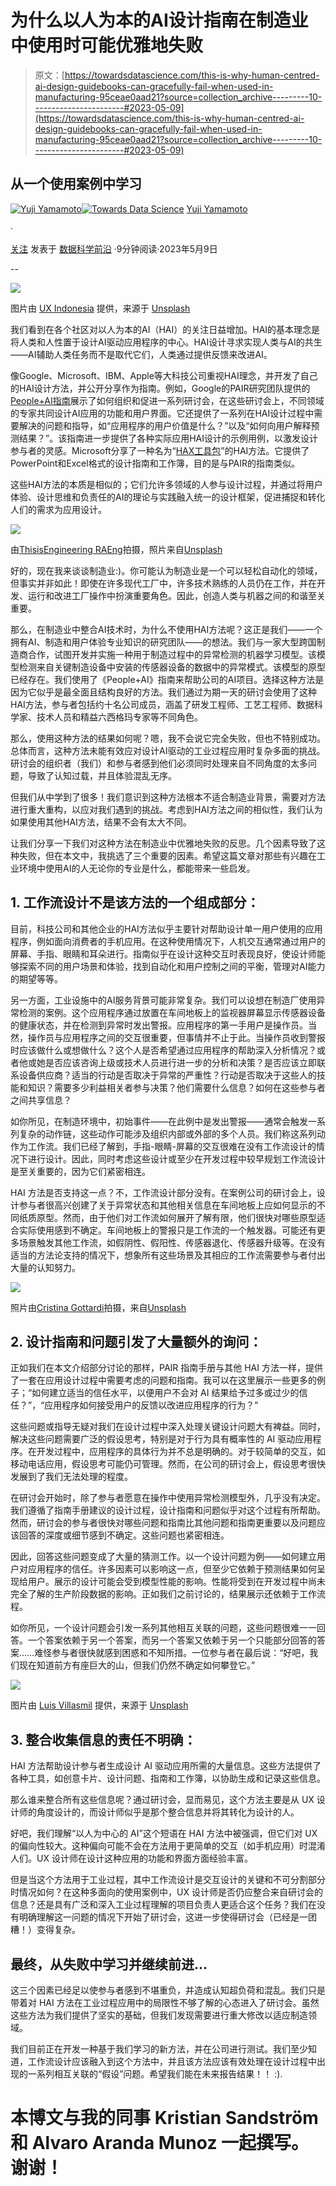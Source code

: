 # 为什么以人为本的AI设计指南在制造业中使用时可能优雅地失败

> 原文：[https://towardsdatascience.com/this-is-why-human-centred-ai-design-guidebooks-can-gracefully-fail-when-used-in-manufacturing-95ceae0aad21?source=collection_archive---------10-----------------------#2023-05-09](https://towardsdatascience.com/this-is-why-human-centred-ai-design-guidebooks-can-gracefully-fail-when-used-in-manufacturing-95ceae0aad21?source=collection_archive---------10-----------------------#2023-05-09)

## 从一个使用案例中学习

[](https://medium.com/@yuji.yamamoto?source=post_page-----95ceae0aad21--------------------------------)[![Yuji Yamamoto](../Images/8ea33b374e1f1724a41288e205730124.png)](https://medium.com/@yuji.yamamoto?source=post_page-----95ceae0aad21--------------------------------)[](https://towardsdatascience.com/?source=post_page-----95ceae0aad21--------------------------------)[![Towards Data Science](../Images/a6ff2676ffcc0c7aad8aaf1d79379785.png)](https://towardsdatascience.com/?source=post_page-----95ceae0aad21--------------------------------) [Yuji Yamamoto](https://medium.com/@yuji.yamamoto?source=post_page-----95ceae0aad21--------------------------------)

·

[关注](https://medium.com/m/signin?actionUrl=https%3A%2F%2Fmedium.com%2F_%2Fsubscribe%2Fuser%2F1ffbd7c91ccf&operation=register&redirect=https%3A%2F%2Ftowardsdatascience.com%2Fthis-is-why-human-centred-ai-design-guidebooks-can-gracefully-fail-when-used-in-manufacturing-95ceae0aad21&user=Yuji+Yamamoto&userId=1ffbd7c91ccf&source=post_page-1ffbd7c91ccf----95ceae0aad21---------------------post_header-----------) 发表于 [数据科学前沿](https://towardsdatascience.com/?source=post_page-----95ceae0aad21--------------------------------) ·9分钟阅读·2023年5月9日[](https://medium.com/m/signin?actionUrl=https%3A%2F%2Fmedium.com%2F_%2Fvote%2Ftowards-data-science%2F95ceae0aad21&operation=register&redirect=https%3A%2F%2Ftowardsdatascience.com%2Fthis-is-why-human-centred-ai-design-guidebooks-can-gracefully-fail-when-used-in-manufacturing-95ceae0aad21&user=Yuji+Yamamoto&userId=1ffbd7c91ccf&source=-----95ceae0aad21---------------------clap_footer-----------)

--

[](https://medium.com/m/signin?actionUrl=https%3A%2F%2Fmedium.com%2F_%2Fbookmark%2Fp%2F95ceae0aad21&operation=register&redirect=https%3A%2F%2Ftowardsdatascience.com%2Fthis-is-why-human-centred-ai-design-guidebooks-can-gracefully-fail-when-used-in-manufacturing-95ceae0aad21&source=-----95ceae0aad21---------------------bookmark_footer-----------)![](../Images/33b201ec09f19826117039a5345622f0.png)

图片由 [UX Indonesia](https://unsplash.com/pt-br/@uxindo?utm_source=medium&utm_medium=referral) 提供，来源于 [Unsplash](https://unsplash.com/?utm_source=medium&utm_medium=referral)

我们看到在各个社区对以人为本的AI（HAI）的关注日益增加。HAI的基本理念是将人类和人性置于设计AI驱动应用程序的中心。HAI设计寻求实现人类与AI的共生——AI辅助人类任务而不是取代它们，人类通过提供反馈来改进AI。

像Google、Microsoft、IBM、Apple等大科技公司重视HAI理念，并开发了自己的HAI设计方法，并公开分享作为指南。例如，Google的PAIR研究团队提供的[People+AI指南](https://pair.withgoogle.com/guidebook/)展示了如何组织和促进一系列研讨会，在这些研讨会上，不同领域的专家共同设计AI应用的功能和用户界面。它还提供了一系列在HAI设计过程中需要解决的问题和指导，如“应用程序的用户价值是什么？”以及“如何向用户解释预测结果？”。该指南进一步提供了各种实际应用HAI设计的示例用例，以激发设计参与者的灵感。Microsoft分享了一种名为“[HAX工具包](https://www.microsoft.com/en-us/haxtoolkit/)”的HAI方法。它提供了PowerPoint和Excel格式的设计指南和工作簿，目的是与PAIR的指南类似。

这些HAI方法的本质是相似的；它们允许多领域的人参与设计过程，并通过将用户体验、设计思维和负责任的AI的理论与实践融入统一的设计框架，促进捕捉和转化人们的需求为应用设计。

![](../Images/c834c7e7964f669caf065232ba3fd7c4.png)

由[ThisisEngineering RAEng](https://unsplash.com/@thisisengineering?utm_source=medium&utm_medium=referral)拍摄，照片来自[Unsplash](https://unsplash.com/?utm_source=medium&utm_medium=referral)

好的，现在我来谈谈制造业:)。你可能认为制造业是一个可以轻松自动化的领域，但事实并非如此！即使在许多现代工厂中，许多技术熟练的人员仍在工作，并在开发、运行和改进工厂操作中扮演重要角色。因此，创造人类与机器之间的和谐至关重要。

那么，在制造业中整合AI技术时，为什么不使用HAI方法呢？这正是我们——一个拥有AI、制造和用户体验专业知识的研究团队——的想法。我们与一家大型跨国制造商合作，试图开发并实施一种用于制造过程中的异常检测的机器学习模型。该模型检测来自关键制造设备中安装的传感器设备的数据中的异常模式。该模型的原型已经存在。我们使用了《People+AI》指南来帮助公司的AI项目。选择这种方法是因为它似乎是最全面且结构良好的方法。我们通过为期一天的研讨会使用了这种HAI方法，参与者包括约十名公司成员，涵盖了研发工程师、工艺工程师、数据科学家、技术人员和精益六西格玛专家等不同角色。

那么，使用这种方法的结果如何呢？嗯，我不会说它完全失败，但也不特别成功。总体而言，这种方法未能有效应对设计AI驱动的工业过程应用时复杂多面的挑战。研讨会的组织者（我们）和参与者感到他们必须同时处理来自不同角度的太多问题，导致了认知过载，并且体验混乱无序。

但我们从中学到了很多！我们意识到这种方法根本不适合制造业背景，需要对方法进行重大重构，以应对我们遇到的挑战。考虑到HAI方法之间的相似性，我们认为如果使用其他HAI方法，结果不会有太大不同。

让我们分享一下我们对这种方法在制造业中优雅地失败的反思。几个因素导致了这种失败，但在本文中，我挑选了三个重要的因素。希望这篇文章对那些有兴趣在工业环境中使用AI的人无论你的专业是什么，都能带来一些启发。

## **1\. 工作流设计不是该方法的一个组成部分：**

目前，科技公司和其他企业的HAI方法似乎主要针对帮助设计单一用户使用的应用程序，例如面向消费者的手机应用。在这种使用情况下，人机交互通常通过用户的屏幕、手指、眼睛和耳朵进行。指南似乎在设计这种交互时表现良好，使设计师能够探索不同的用户场景和体验，找到自动化和用户控制之间的平衡，管理对AI能力的期望等等。

另一方面，工业设施中的AI服务背景可能非常复杂。我们可以设想在制造厂使用异常检测的案例。这个应用程序通过放置在车间地板上的监视器屏幕显示传感器设备的健康状态，并在检测到异常时发出警报。应用程序的第一手用户是操作员。当然，操作员与应用程序之间的交互很重要，但事情并不止于此。当操作员收到警报时应该做什么或想做什么？这个人是否希望通过应用程序的帮助深入分析情况？或者他或她是否应该咨询上级或技术人员进行进一步的分析和决策？是否应该立即联系设备供应商？适当的行动是否取决于异常的严重性？行动是否取决于这些人的技能和知识？需要多少利益相关者参与决策？他们需要什么信息？如何在这些参与者之间共享信息？

如你所见，在制造环境中，初始事件——在此例中是发出警报——通常会触发一系列复杂的动作链，这些动作可能涉及组织内部或外部的多个人员。我们称这系列动作为工作流。我们已经了解到，手指-眼睛-屏幕的交互很难在没有工作流设计的情况下进行设计。因此，同时考虑这些设计或至少在开发过程中较早规划工作流设计是至关重要的，因为它们紧密相连。

HAI 方法是否支持这一点？不，工作流设计部分没有。在案例公司的研讨会上，设计参与者很高兴创建了关于异常状态和其他相关信息在车间地板上应如何显示的不同纸质原型。然而，由于他们对工作流如何展开了解有限，他们很快对哪些原型适合实际使用感到不确定。车间地板上的警报只是工作流的一个触发器。可能还有更多场景触发其他工作流，如假阴性、假阳性、传感器退化、传感器升级等。在没有适当的方法论支持的情况下，想象所有这些场景及其相应的工作流需要参与者付出大量的认知努力。

![](../Images/78c34d9ec00313aadd5380dc4d73288a.png)

照片由[Cristina Gottardi](https://unsplash.com/es/@cristina_gottardi?utm_source=medium&utm_medium=referral)拍摄，来自[Unsplash](https://unsplash.com/?utm_source=medium&utm_medium=referral)

## **2\. 设计指南和问题引发了大量额外的询问：**

正如我们在本文介绍部分讨论的那样，PAIR 指南手册与其他 HAI 方法一样，提供了一套在应用设计过程中需要考虑的问题和指南。我可以在这里展示一些更多的例子；“如何建立适当的信任水平，以便用户不会对 AI 结果给予过多或过少的信任？”，“应用程序如何接受用户的反馈以改进应用程序的行为？”

这些问题或指导无疑对我们在设计过程中深入处理关键设计问题大有裨益。同时，解决这些问题需要广泛的假设思考，特别是对于行为具有概率性的 AI 驱动应用程序。在开发过程中，应用程序的具体行为并不总是明确的。对于较简单的交互，如移动电话应用，假设思考可能仍可管理。然而，在公司的研讨会上，假设思考很快发展到了我们无法处理的程度。

在研讨会开始时，除了参与者愿意在操作中使用异常检测模型外，几乎没有决定。我们遵循了指南手册建议的设计过程，设计指南和问题似乎对这个过程有所帮助。然而，研讨会的参与者很快对哪些问题和指南比其他问题和指南更重要以及问题应该回答的深度或细节感到不确定。这些问题也紧密相连。

因此，回答这些问题变成了大量的猜测工作。以一个设计问题为例——如何建立用户对应用程序的信任。许多因素可以影响这一点，但至少它依赖于预测结果如何呈现给用户。展示的设计可能会受到模型性能的影响。性能将受到在开发过程中尚未完全了解的生产阶段数据的影响。正如我们之前讨论的，结果展示还依赖于工作流程。

如你所见，一个设计问题会引发一系列其他相互关联的问题，这些问题很难一一回答。一个答案依赖于另一个答案，而另一个答案又依赖于另一个只能部分回答的答案……难怪参与者很快就感到困惑和不知所措。一位参与者在最后说：“好吧，我们现在知道前方有座巨大的山，但我们仍然不确定如何攀登它。”

![](../Images/9fbf901197b070c17d2645786f7b79bb.png)

图片由 [Luis Villasmil](https://unsplash.com/@villxsmil?utm_source=medium&utm_medium=referral) 提供，来源于 [Unsplash](https://unsplash.com/?utm_source=medium&utm_medium=referral)

## **3\. 整合收集信息的责任不明确：**

HAI 方法帮助设计参与者生成设计 AI 驱动应用所需的大量信息。这些方法提供了各种工具，如创意卡片、设计问题、指南和工作簿，以协助生成和记录这些信息。

那么谁来整合所有这些信息呢？通过研讨会，显而易见，这个方法主要是从 UX 设计师的角度设计的，而设计师似乎是那个整合信息并将其转化为设计的人。

好吧，我们理解“以人为中心的 AI”这个短语在 HAI 方法中被强调，但它们对 UX 的偏向性较大。这种偏向可能不会在方法用于更简单的交互（如手机应用）时混淆人们。UX 设计师在设计这种应用的功能和界面方面经验丰富。

但是当这个方法用于工业过程，其中工作流设计是交互设计的关键和不可分割部分时情况如何？在这种多面向的使用案例中，UX 设计师是否仍应整合来自研讨会的信息？还是具有广泛和深入工业过程理解的项目负责人更适合这个任务？我们在没有明确理解这一问题的情况下开始了研讨会，这进一步使得研讨会（已经是一团糟！）变得复杂。

## **最终，从失败中学习并继续前进…**

这三个因素已经足以使参与者感到不堪重负，并造成认知超负荷和混乱。我们只是带着对 HAI 方法在工业过程应用中的局限性不够了解的心态进入了研讨会。虽然这些方法为我们提供了坚实的基础，但我们发现需要进行重大修改以适应制造领域。

我们目前正在开发一种基于我们学习的新方法，并在公司进行测试。我们至少知道，工作流设计应该融入到这个方法中，并且该方法应该有效处理在设计过程中出现的一系列相互关联的“假设”问题。希望我们能在未来报告结果！！ :).

# 本博文与我的同事 Kristian Sandström 和 Alvaro Aranda Munoz 一起撰写。谢谢！
